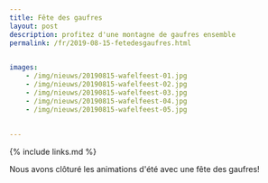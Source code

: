 ```yaml
---
title: Fête des gaufres
layout: post
description: profitez d'une montagne de gaufres ensemble
permalink: /fr/2019-08-15-fetedesgaufres.html

    
images: 
    - /img/nieuws/20190815-wafelfeest-01.jpg
    - /img/nieuws/20190815-wafelfeest-02.jpg
    - /img/nieuws/20190815-wafelfeest-03.jpg
    - /img/nieuws/20190815-wafelfeest-04.jpg
    - /img/nieuws/20190815-wafelfeest-05.jpg
    
    
---
```


{% include links.md %}


Nous avons clôturé les animations d'été avec une fête des gaufres!
